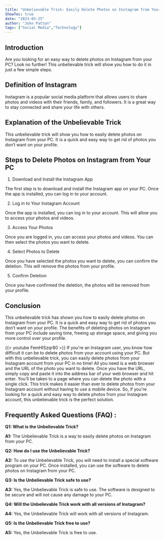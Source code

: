 ```yaml
---
title: "Unbelievable Trick: Easily Delete Photos on Instagram from Your PC!"
ShowToc: true 
date: "2023-03-25"
author: "John Patton" 
tags: ["Social Media","Technology"]
---
```

## Introduction

Are you looking for an easy way to delete photos on Instagram from your PC? Look no further! This unbelievable trick will show you how to do it in just a few simple steps. 

## Definition of Instagram

Instagram is a popular social media platform that allows users to share photos and videos with their friends, family, and followers. It is a great way to stay connected and share your life with others. 

## Explanation of the Unbelievable Trick

This unbelievable trick will show you how to easily delete photos on Instagram from your PC. It is a quick and easy way to get rid of photos you don’t want on your profile. 

## Steps to Delete Photos on Instagram from Your PC

1. Download and Install the Instagram App

The first step is to download and install the Instagram app on your PC. Once the app is installed, you can log in to your account. 

2. Log in to Your Instagram Account

Once the app is installed, you can log in to your account. This will allow you to access your photos and videos. 

3. Access Your Photos

Once you are logged in, you can access your photos and videos. You can then select the photos you want to delete. 

4. Select Photos to Delete

Once you have selected the photos you want to delete, you can confirm the deletion. This will remove the photos from your profile. 

5. Confirm Deletion

Once you have confirmed the deletion, the photos will be removed from your profile. 

## Conclusion

This unbelievable trick has shown you how to easily delete photos on Instagram from your PC. It is a quick and easy way to get rid of photos you don’t want on your profile. The benefits of deleting photos on Instagram from your PC include saving time, freeing up storage space, and giving you more control over your profile.

{{< youtube FemHISzqr80 >}} 
If you're an Instagram user, you know how difficult it can be to delete photos from your account using your PC. But with this unbelievable trick, you can easily delete photos from your Instagram account from your PC in no time! All you need is a web browser and the URL of the photo you want to delete. Once you have the URL, simply copy and paste it into the address bar of your web browser and hit enter. You'll be taken to a page where you can delete the photo with a single click. This trick makes it easier than ever to delete photos from your Instagram account without having to use a mobile device. So, if you're looking for a quick and easy way to delete photos from your Instagram account, this unbelievable trick is the perfect solution.

## Frequently Asked Questions (FAQ) :
**Q1: What is the Unbelievable Trick?**

**A1:** The Unbelievable Trick is a way to easily delete photos on Instagram from your PC.

**Q2: How do I use the Unbelievable Trick?**

**A2:** To use the Unbelievable Trick, you will need to install a special software program on your PC. Once installed, you can use the software to delete photos on Instagram from your PC.

**Q3: Is the Unbelievable Trick safe to use?**

**A3:** Yes, the Unbelievable Trick is safe to use. The software is designed to be secure and will not cause any damage to your PC.

**Q4: Will the Unbelievable Trick work with all versions of Instagram?**

**A4:** Yes, the Unbelievable Trick will work with all versions of Instagram.

**Q5: Is the Unbelievable Trick free to use?**

**A5:** Yes, the Unbelievable Trick is free to use.


